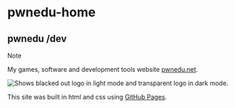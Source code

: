 # pwnedu-home
## pwnedu /dev

> [!NOTE]
> My games, software and development tools website [pwnedu.net](https://pwnedu.net).

<picture>
  <source media="(prefers-color-scheme: dark)" srcset="https://pwnedu.net/logo128.png.png">
  <source media="(prefers-color-scheme: light)" srcset="https://pwnedu.net/logo128_b.png.png">
  <img alt="Shows blacked out logo in light mode and transparent logo in dark mode." src="https://pwnedu.net/logo128.png.png">
</picture>



This site was built in html and css using [GitHub Pages](https://pages.github.com/).
